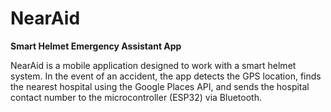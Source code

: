 # NearAid 
**Smart Helmet Emergency Assistant App**

NearAid is a mobile application designed to work with a smart helmet system. In the event of an accident, the app detects the GPS location, finds the nearest hospital using the Google Places API, and sends the hospital contact number to the microcontroller (ESP32) via Bluetooth.

